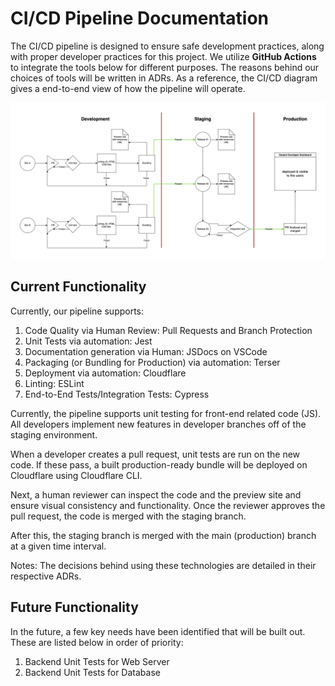 # CI/CD Pipeline Documentation

The CI/CD pipeline is designed to ensure safe development practices, along with proper developer practices for this project. We utilize **GitHub Actions** to integrate the tools below for different purposes. The reasons behind our choices of tools will be written in ADRs. As a reference, the CI/CD diagram gives a end-to-end view of how the pipeline will operate.

![CI/CD Pipeline](cicd.png)

## Current Functionality

Currently, our pipeline supports:

1. Code Quality via Human Review: Pull Requests and Branch Protection
2. Unit Tests via automation: Jest
3. Documentation generation via Human: JSDocs on VSCode
4. Packaging (or Bundling for Production) via automation: Terser
5. Deployment via automation: Cloudflare
6. Linting: ESLint
7. End-to-End Tests/Integration Tests: Cypress

Currently, the pipeline supports unit testing for front-end related code (JS). All developers implement new features in developer branches off of the staging environment. 

When a developer creates a pull request, unit tests are run on the new code. If these pass, a built production-ready bundle will be deployed on Cloudflare using Cloudflare CLI. 

Next, a human reviewer can inspect the code and the preview site and ensure visual consistency and functionality. Once the reviewer approves the pull request, the code is merged with the staging branch. 

After this, the staging branch is merged with the main (production) branch at a given time interval.

Notes: The decisions behind using these technologies are detailed in their respective ADRs.

## Future Functionality

In the future, a few key needs have been identified that will be built out. These are listed below in order of priority:

1. Backend Unit Tests for Web Server
2. Backend Unit Tests for Database
